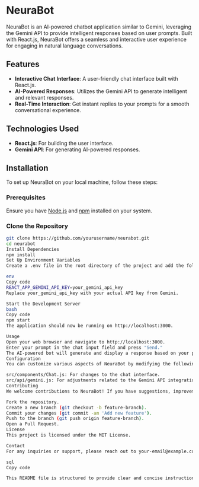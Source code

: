 # NeuraBot

NeuraBot is an AI-powered chatbot application similar to Gemini, leveraging the Gemini API to provide intelligent responses based on user prompts. Built with React.js, NeuraBot offers a seamless and interactive user experience for engaging in natural language conversations.

## Features

- **Interactive Chat Interface**: A user-friendly chat interface built with React.js.
- **AI-Powered Responses**: Utilizes the Gemini API to generate intelligent and relevant responses.
- **Real-Time Interaction**: Get instant replies to your prompts for a smooth conversational experience.

## Technologies Used

- **React.js**: For building the user interface.
- **Gemini API**: For generating AI-powered responses.

## Installation

To set up NeuraBot on your local machine, follow these steps:

### Prerequisites

Ensure you have [Node.js](https://nodejs.org/) and [npm](https://www.npmjs.com/) installed on your system.

### Clone the Repository

```bash
git clone https://github.com/yourusername/neurabot.git
cd neurabot
Install Dependencies
npm install
Set Up Environment Variables
Create a .env file in the root directory of the project and add the following line:

env
Copy code
REACT_APP_GEMINI_API_KEY=your_gemini_api_key
Replace your_gemini_api_key with your actual API key from Gemini.

Start the Development Server
bash
Copy code
npm start
The application should now be running on http://localhost:3000.

Usage
Open your web browser and navigate to http://localhost:3000.
Enter your prompt in the chat input field and press "Send."
The AI-powered bot will generate and display a response based on your prompt.
Configuration
You can customize various aspects of NeuraBot by modifying the following files:

src/components/Chat.js: For changes to the chat interface.
src/api/gemini.js: For adjustments related to the Gemini API integration.
Contributing
We welcome contributions to NeuraBot! If you have suggestions, improvements, or bug fixes, please follow these steps:

Fork the repository.
Create a new branch (git checkout -b feature-branch).
Commit your changes (git commit -am 'Add new feature').
Push to the branch (git push origin feature-branch).
Open a Pull Request.
License
This project is licensed under the MIT License.

Contact
For any inquiries or support, please reach out to your-email@example.com.

sql
Copy code

This README file is structured to provide clear and concise instructions for setting up and using your project, along with guidelines for contributing and licensing information. Adjust any placeholders (like `yourusername` and `your-email@example.com`) with your actual details.
